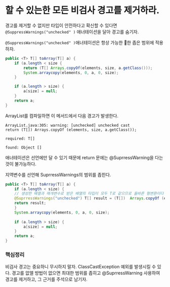 # 할 수 있는한 모든 비검사 경고를 제거하라.

경고를 제거할 수 없지만 타입이 안전하다고 확신할 수 있다면 `@SuppressWarnings("unchecked" )` 애너테이션을 달아 경고를 숨기자.

`@SuppressWarnings("unchecked" )`애너테이션은 항상 가능한 한 좁은 범위에 적용하자.

```Java
public <T> T[] toArray(T[] a) {
	if (a.length < size {
		return (T[] Arrays.copyOf(elements, size, a.getClass()));
		System.arraycopy(elements, 0, a, 0, size);
	}

	if (a.length > size) {
		a[size] = null;
	}
	return a;
}
```

ArrayList를 컴파일하면 이 메서드에서 다음 경고가 발생한다.
```
ArrayList.java:305: warning: [unchecked] unchecked cast
return (T[]) Arrays.copyOf (elements, size, a.getClass());

required: T[]

found: Object []
```

애너테이션은 선언에만 달 수 있기 때문에 return 문에는 @SuprressWarning을 다는 것이 불가능하다.


지역변수를 선언해 SuprressWarnings의 범위를 좁힌다.
```Java
public <T> T[] toArray(T[] a) {
	if (a.length < size) {
	// 생성한 배열과 매개변수로 받은 배열의 타입이 모두 T로 같으므로 올바른 형변환이다
	@SuprressWarnings("unchecked") T[] result = (T[])  Arrays.copyOf (elements, size, a.getClass());
	return result;
	}
	System.arraycopy(elements, 0, a, 0, size);
		
	if (a.length > size) {
		a[size] = null;
	}
	return a;
}

```

### 핵심정리

비검사 경고는 중요하니 무시하지 말자. ClassCastException 예외를 발생시킬 수 있다.
경고를 없앨 방법이 없으면 최대한 범위를 좁히고 @SuprressWarning 사용하여 경고를 제거하고, 그 근거를 주석으로 남기자.
